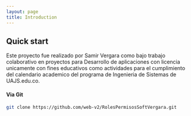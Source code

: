```yaml
---
layout: page
title: Introduction
---
```


## Quick start

Este proyecto fue realizado por Samir Vergara como bajo trabajo colaborativo en proyectos para Desarrollo de aplicaciones con licencia unicamente con fines educativos como actividades para el cumplimiento del calendario academico del programa de Ingenieria de Sistemas de UAJS.edu.co.

#### Via Git

```bash
git clone https://github.com/web-v2/RolesPermisosSoftVergara.git
```
